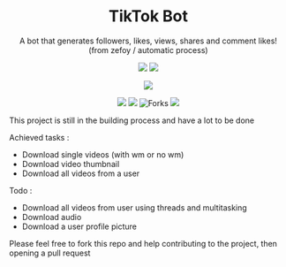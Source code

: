<h1 align="center">TikTok Bot</h1>
<p align="center">A bot that generates followers, likes, views, shares and comment likes!<br>(from zefoy / automatic process)<p>

<p align="center">
<a href="https://github.com/simonfarah/Tiktok-Downloader">
<img src="https://img.shields.io/badge/tiktok downloader-EE1D52?&style=for-the-badge&logo=tiktok"></a>

<img src="https://img.shields.io/badge/python-FFD43B?&style=for-the-badge&logo=python">
</p>

<p align="center">
<a href="https://github.com/simonfarah"><img src="https://img.shields.io/badge/author-simon farah-red.svg?style=for-the-badge&logo=github"></a>
</p>

<p align="center">
<img src="https://img.shields.io/github/forks/simonfarah/Tiktok-Downloader?color=EE1D52&style=flat-square">
<img src="https://img.shields.io/github/stars/simonfarah/Tiktok-Downloader?color=EE1D52&style=flat-square">
<img title="Forks" src="https://img.shields.io/github/followers/simonfarah?color=EE1D52&style=flat-square">
<img src="https://img.shields.io/badge/maintained-yes-EE1D52?&style=flat-square">
</p>

This project is still in the building process and have a lot to be done

Achieved tasks : 
- Download single videos (with wm or no wm)
- Download video thumbnail
- Download all videos from a user

Todo :
- Download all videos from user using threads and multitasking
- Download audio
- Download a user profile picture

Please feel free to fork this repo and help contributing to the project, then opening a pull request
